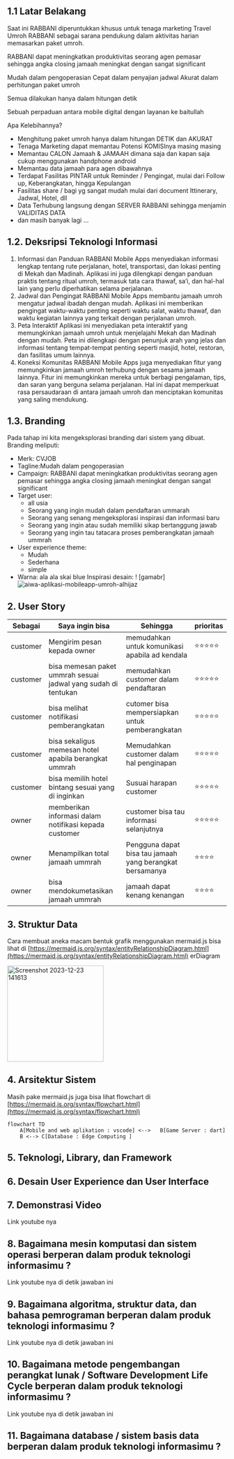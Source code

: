 ## 1.1 Latar Belakang

Saat ini RABBANI diperuntukkan khusus untuk tenaga marketing Travel Umroh RABBANI sebagai sarana pendukung dalam aktivitas harian memasarkan paket umroh.

RABBANI dapat meningkatkan produktivitas seorang agen pemasar sehingga angka closing jamaah meningkat dengan sangat significant

Mudah dalam pengoperasian
Cepat dalam penyajian jadwal
Akurat dalam perhitungan paket umroh

Semua dilakukan hanya dalam hitungan detik

Sebuah perpaduan antara mobile digital dengan layanan ke baitullah

Apa Kelebihannya?
- Menghitung paket umroh hanya dalam hitungan DETIK dan AKURAT
- Tenaga Marketing dapat memantau Potensi KOMISInya masing masing
- Memantau CALON Jamaah & JAMAAH dimana saja dan kapan saja cukup menggunakan handphone android
- Memantau data jamaah para agen dibawahnya
- Terdapat Fasilitas PINTAR untuk Reminder / Pengingat, mulai dari Follow up, Keberangkatan, hingga Kepulangan
- Fasilitas share / bagi yg sangat mudah mulai dari document Ittinerary, Jadwal, Hotel, dll
- Data Terhubung langsung dengan SERVER RABBANI sehingga menjamin VALIDITAS DATA
- dan masih banyak lagi …

## 1.2. Deksripsi Teknologi Informasi
1. Informasi dan Panduan RABBANI Mobile Apps menyediakan informasi lengkap tentang rute perjalanan, hotel, transportasi, dan lokasi penting di Mekah dan Madinah. Aplikasi ini juga dilengkapi dengan panduan praktis tentang ritual umroh, termasuk tata cara thawaf, sa’i, dan hal-hal lain yang perlu diperhatikan selama perjalanan.
2. Jadwal dan Pengingat RABBANI Mobile Apps membantu jamaah umroh mengatur jadwal ibadah dengan mudah. Aplikasi ini memberikan pengingat waktu-waktu penting seperti waktu salat, waktu thawaf, dan waktu kegiatan lainnya yang terkait dengan perjalanan umroh.
3. Peta Interaktif Aplikasi ini menyediakan peta interaktif yang memungkinkan jamaah umroh untuk menjelajahi Mekah dan Madinah dengan mudah. Peta ini dilengkapi dengan penunjuk arah yang jelas dan informasi tentang tempat-tempat penting seperti masjid, hotel, restoran, dan fasilitas umum lainnya.
4. Koneksi Komunitas RABBANI Mobile Apps juga menyediakan fitur yang memungkinkan jamaah umroh terhubung dengan sesama jamaah lainnya. Fitur ini memungkinkan mereka untuk berbagi pengalaman, tips, dan saran yang berguna selama perjalanan. Hal ini dapat memperkuat rasa persaudaraan di antara jamaah umroh dan menciptakan komunitas yang saling mendukung.




## 1.3. Branding

Pada tahap ini kita mengeksplorasi branding dari sistem yang dibuat. Branding meliputi:

- Merk: CVJOB
- Tagline:Mudah dalam pengoperasian
- Campaign: RABBANI dapat meningkatkan produktivitas seorang agen pemasar sehingga angka closing jamaah meningkat dengan sangat significant
- Target user:
   - all usia
   - Seorang yang ingin mudah dalam pendaftaran ummarah
   - Seorang yang senang mengeksplorasi inspirasi dan informasi baru
   - Seorang yang ingin atau sudah memiliki sikap bertanggung jawab
   - Seorang yang ingin tau tatacara proses pemberangkatan jamaah ummrah
- User experience theme:
   - Mudah
   - Sederhana
   - simple
- Warna: ala ala skai blue 
Inspirasi desain:
! [gamabr] ![aiwa-aplikasi-mobileapp-umroh-alhijaz](https://github.com/Hasbi2104/tugas-uts/assets/144440884/1927795a-6b62-4364-b79a-c3746fbed5c0)


## 2. User Story

Sebagai | Saya ingin bisa| Sehingga | prioritas 
---|---|---|---
customer | Mengirim pesan kepada owner | memudahkan untuk komunikasi apabila ad kendala | ⭐⭐⭐⭐⭐
customer | bisa memesan paket ummrah sesuai jadwal yang sudah di tentukan|memudahkan customer dalam pendaftaran | ⭐⭐⭐⭐⭐
customer | bisa melihat notifikasi pemberangkatan  | cutomer bisa mempersiapkan untuk pemberangkatan | ⭐⭐⭐⭐⭐
customer | bisa sekaligus memesan hotel apabila berangkat ummrah |Memudahkan customer dalam hal penginapan | ⭐⭐⭐⭐⭐
customer | bisa memilih hotel bintang sesuai yang di inginkan |Susuai harapan customer | ⭐⭐⭐⭐⭐
owner | memberikan informasi dalam notifikasi kepada customer | customer bisa tau informasi selanjutnya |  ⭐⭐⭐⭐⭐ 
owner | Menampilkan total jamaah ummrah | Pengguna dapat bisa tau jamaah yang berangkat bersamanya | ⭐⭐⭐⭐
owner |bisa mendokumetasikan jamaah ummrah  | jamaah dapat kenang kenangan | ⭐⭐⭐⭐
## 3. Struktur Data
Cara membuat aneka macam bentuk grafik menggunakan mermaid.js bisa lihat di [https://mermaid.js.org/syntax/entityRelationshipDiagram.html](https://mermaid.js.org/syntax/entityRelationshipDiagram.html) 
erDiagram
  

<img width="221" alt="Screenshot 2023-12-23 141613" src="https://github.com/Hasbi2104/tugas-uts/assets/144440884/5009858e-46c3-4e36-a228-83ce21dccd6f">

  

## 4. Arsitektur Sistem

Masih pake mermaid.js juga bisa lihat flowchart di [https://mermaid.js.org/syntax/flowchart.html](https://mermaid.js.org/syntax/flowchart.html)



```mermaid
flowchart TD
    A[Mobile and web aplikation : vscode] <-->   B[Game Server : dart] 
    B <--> C[Database : Edge Computing ]
```
## 5. Teknologi, Library, dan Framework




## 6. Desain User Experience dan User Interface



## 7. Demonstrasi Video

Link youtube nya

## 8. Bagaimana mesin komputasi dan sistem operasi berperan dalam produk teknologi informasimu ?

Link youtube nya di detik jawaban ini

## 9. Bagaimana algoritma, struktur data, dan bahasa pemrograman berperan dalam produk teknologi informasimu ?

Link youtube nya di detik jawaban ini

## 10. Bagaimana metode pengembangan perangkat lunak / Software Development Life Cycle berperan dalam produk teknologi informasimu ?

Link youtube nya di detik jawaban ini

## 11. Bagaimana database / sistem basis data berperan dalam produk teknologi informasimu ?


